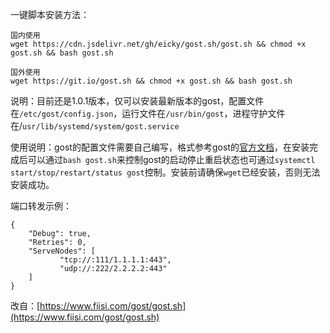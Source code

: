 一键脚本安装方法：
```
国内使用
wget https://cdn.jsdelivr.net/gh/eicky/gost.sh/gost.sh && chmod +x gost.sh && bash gost.sh

国外使用
wget https://git.io/gost.sh && chmod +x gost.sh && bash gost.sh
```

说明：目前还是1.0.1版本，仅可以安装最新版本的gost，配置文件在`/etc/gost/config.json`，运行文件在`/usr/bin/gost`，进程守护文件在/`usr/lib/systemd/system/gost.service`

使用说明：gost的配置文件需要自己编写，格式参考gost的[官方文档](https://docs.ginuerzh.xyz/gost/getting-started/)，在安装完成后可以通过`bash gost.sh`来控制gost的启动停止重启状态也可通过`systemctl start/stop/restart/status gost`控制。安装前请确保`wget`已经安装，否则无法安装成功。

端口转发示例：
```
{
    "Debug": true,
    "Retries": 0,
    "ServeNodes": [
           "tcp://:111/1.1.1.1:443",
           "udp://:222/2.2.2.2:443"
    ]
}
```


改自：[https://www.fiisi.com/gost/gost.sh](https://www.fiisi.com/gost/gost.sh)

